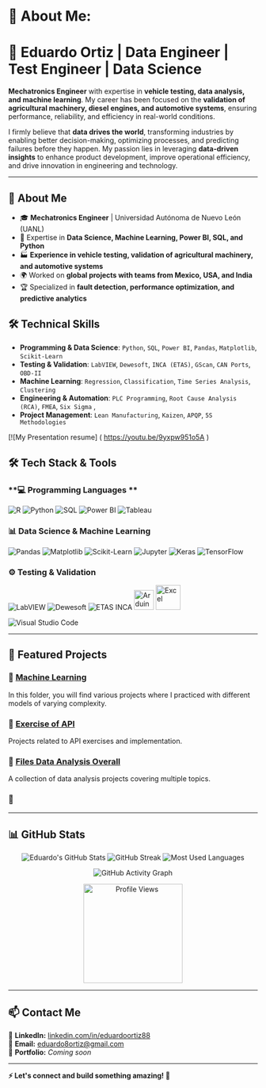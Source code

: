 # 💫 About Me:

# 🚀 Eduardo Ortiz | Data Engineer | Test Engineer | Data Science  

**Mechatronics Engineer** with expertise in **vehicle testing, data analysis, and machine learning**. My career has been focused on the **validation of agricultural machinery, diesel engines, and automotive systems**, ensuring performance, reliability, and efficiency in real-world conditions.  

I firmly believe that **data drives the world**, transforming industries by enabling better decision-making, optimizing processes, and predicting failures before they happen. My passion lies in leveraging **data-driven insights** to enhance product development, improve operational efficiency, and drive innovation in engineering and technology.  

---

## 📌 About Me
- 🎓 **Mechatronics Engineer** | Universidad Autónoma de Nuevo León (UANL)  
- 🔬 Expertise in **Data Science, Machine Learning, Power BI, SQL, and Python**  
- 🏭 **Experience in vehicle testing, validation of agricultural machinery, and automotive systems**  
- 🌍 Worked on **global projects with teams from Mexico, USA, and India**  
- 🏆 Specialized in **fault detection, performance optimization, and predictive analytics**  


## 🛠 Technical Skills

- **Programming & Data Science**: `Python`, `SQL`, `Power BI`, `Pandas`, `Matplotlib`, `Scikit-Learn`
- **Testing & Validation**: `LabVIEW`, `Dewesoft`, `INCA (ETAS)`, `GScan`, `CAN Ports`, `OBD-II`
- **Machine Learning**: `Regression`, `Classification`, `Time Series Analysis`, `Clustering`
- **Engineering & Automation**: `PLC Programming`, `Root Cause Analysis (RCA)`, `FMEA`, `Six Sigma` , 
- **Project Management**: `Lean Manufacturing`, `Kaizen`, `APQP`, `5S Methodologies`

[![My Presentation resume] ( https://youtu.be/9yxpw951o5A )




## 🛠 Tech Stack & Tools

### **💻 Programming Languages **
![R](https://img.shields.io/badge/R-276DC3?style=for-the-badge&logo=r&logoColor=white)
![Python](https://img.shields.io/badge/Python-3776AB?style=for-the-badge&logo=python&logoColor=white)
![SQL](https://img.shields.io/badge/SQL-4479A1?style=for-the-badge&logo=mysql&logoColor=white)
![Power BI](https://img.shields.io/badge/Power%20BI-F2C811?style=for-the-badge&logo=power-bi&logoColor=black)
![Tableau](https://img.shields.io/badge/Tableau-E97627?style=for-the-badge&logo=tableau&logoColor=white)




### **📊 Data Science & Machine Learning**
![Pandas](https://img.shields.io/badge/Pandas-150458?style=for-the-badge&logo=pandas&logoColor=white)
![Matplotlib](https://img.shields.io/badge/Matplotlib-11557C?style=for-the-badge&logo=python&logoColor=white)
![Scikit-Learn](https://img.shields.io/badge/Scikit--Learn-F7931E?style=for-the-badge&logo=scikit-learn&logoColor=white)
![Jupyter](https://img.shields.io/badge/Jupyter-F37626?style=for-the-badge&logo=jupyter&logoColor=white)
![Keras](https://img.shields.io/badge/Keras-D00000?style=for-the-badge&logo=keras&logoColor=white)
![TensorFlow](https://img.shields.io/badge/TensorFlow-FF6F00?style=for-the-badge&logo=tensorflow&logoColor=white)


### **⚙️ Testing & Validation**
![LabVIEW](https://img.shields.io/badge/LabVIEW-FFCB2D?style=for-the-badge&logo=labview&logoColor=black)
![Dewesoft](https://img.shields.io/badge/Dewesoft-FF6700?style=for-the-badge&logo=dewesoft&logoColor=white)
![ETAS INCA](https://img.shields.io/badge/ETAS%20INCA-0033A0?style=for-the-badge&logo=etas&logoColor=white)
<img src="https://cdn.worldvectorlogo.com/logos/arduino-1.svg" alt="Arduino" width="40"/>
<img src="https://cdn.worldvectorlogo.com/logos/microsoft-excel-2013.svg" alt="Excel" width="50"/>


![Visual Studio Code](https://img.shields.io/badge/VS%20Code-007ACC?style=for-the-badge&logo=visual-studio-code&logoColor=white)

---

## 📂 Featured Projects

### 🔹 [Machine Learning](https://github.com/Lalo8Ortiz/Machine-Learning/tree/main)  
In this folder, you will find various projects where I practiced with different models of varying complexity.

### 🔹 [Exercise of API](https://github.com/Lalo8Ortiz/TT_Proyecto5)  
Projects related to API exercises and implementation.

### 🔹 [Files Data Analysis Overall](https://github.com/Lalo8Ortiz/-Data-Analysis)  
A collection of data analysis projects covering multiple topics.


### 🔹 

---

## 📊 GitHub Stats

<p align="center">
  <img src="https://github-readme-stats.vercel.app/api?username=Lalo8Ortiz&show_icons=true&theme=dark" alt="Eduardo's GitHub Stats" />
  <img src="https://github-readme-streak-stats.herokuapp.com/?user=Lalo8Ortiz&theme=dark" alt="GitHub Streak" />
  <img src="https://github-readme-stats.vercel.app/api/top-langs/?username=Lalo8Ortiz&layout=compact&theme=dark" alt="Most Used Languages" />
</p>


<p align="center">
  <img src="https://github-readme-activity-graph.vercel.app/graph?username=Lalo8Ortiz&theme=github-dark" alt="GitHub Activity Graph"/>
</p>


<p align="center">
  <img src="https://komarev.com/ghpvc/?username=Lalo8Ortiz&style=flat-square&color=blue" alt="Profile Views" width="200">
</p>
                                                                          

---





## 📫 Contact Me  
💼 **LinkedIn:** [linkedin.com/in/eduardoortiz88](https://www.linkedin.com/in/eduardoortiz88/)  
📧 **Email:** eduardo8ortiz@gmail.com  
🔗 **Portfolio:** *Coming soon*  

---

**⚡ Let's connect and build something amazing! 🚀**



<!-- Proudly created with GPRM ( https://gprm.itsvg.in ) -->
